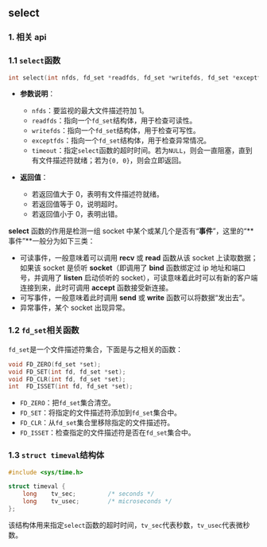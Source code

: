 ## select

### 1. 相关 api

### 1.1 `select`函数

```c
int select(int nfds, fd_set *readfds, fd_set *writefds, fd_set *exceptfds, struct timeval *timeout);
```

- **参数说明**：

  - `nfds`：要监视的最大文件描述符加 1。
  - `readfds`：指向一个`fd_set`结构体，用于检查可读性。
  - `writefds`：指向一个`fd_set`结构体，用于检查可写性。
  - `exceptfds`：指向一个`fd_set`结构体，用于检查异常情况。
  - `timeout`：指定`select`函数的超时时间。若为`NULL`，则会一直阻塞，直到有文件描述符就绪；若为`{0, 0}`，则会立即返回。

- **返回值**：
  - 若返回值大于 0，表明有文件描述符就绪。
  - 若返回值等于 0，说明超时。
  - 若返回值小于 0，表明出错。

**select** 函数的作用是检测一组 socket 中某个或某几个是否有“**事件**”，这里的“**事件”**一般分为如下三类：

- 可读事件，一般意味着可以调用 **recv** 或 **read** 函数从该 socket 上读取数据；如果该 socket 是侦听 **socket**（即调用了 **bind** 函数绑定过 ip 地址和端口号，并调用了 **listen** 启动侦听的 socket），可读意味着此时可以有新的客户端连接到来，此时可调用 **accept** 函数接受新连接。
- 可写事件，一般意味着此时调用 **send** 或 **write** 函数可以将数据“发出去”。
- 异常事件，某个 socket 出现异常。

### 1.2 `fd_set`相关函数

`fd_set`是一个文件描述符集合，下面是与之相关的函数：

```c++
void FD_ZERO(fd_set *set);
void FD_SET(int fd, fd_set *set);
void FD_CLR(int fd, fd_set *set);
int  FD_ISSET(int fd, fd_set *set);
```

- `FD_ZERO`：把`fd_set`集合清空。
- `FD_SET`：将指定的文件描述符添加到`fd_set`集合中。
- `FD_CLR`：从`fd_set`集合里移除指定的文件描述符。
- `FD_ISSET`：检查指定的文件描述符是否在`fd_set`集合中。

### 1.3 `struct timeval`结构体

```c
#include <sys/time.h>

struct timeval {
    long    tv_sec;         /* seconds */
    long    tv_usec;        /* microseconds */
};
```

该结构体用来指定`select`函数的超时时间，`tv_sec`代表秒数，`tv_usec`代表微秒数。
